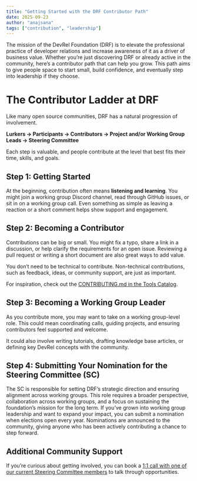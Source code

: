 ```yaml
---
title: "Getting Started with the DRF Contributor Path"
date: 2025-09-23
author: "anajsana"
tags: ["contribution", "leadership"]
---
```


The mission of the DevRel Foundation (DRF) is to elevate the professional practice of developer relations and increase awareness of it as a driver of business value. Whether you’re just discovering DRF or already active in the community, 
here’s a contributor path that can help you grow. This path aims to give people space to start small, build confidence, and eventually step into leadership if they choose.  

# The Contributor Ladder at DRF

Like many open source communities, DRF has a natural progression of involvement.  

**Lurkers → Participants → Contributors → Project and/or  Working Group Leads → Steering Committee**  

Each step is valuable, and people contribute at the level that best fits their time, skills, and goals.  

## Step 1: Getting Started

At the beginning, contribution often means **listening and learning**. You might join a working group Discord channel, read through GitHub issues, or sit in on a working group call. Even something as simple as leaving a reaction or a short comment helps show support and engagement.  

## Step 2: Becoming a Contributor

Contributions can be big or small. You might fix a typo, share a link in a discussion, or help clarify the requirements for an open issue. Reviewing a pull request or writing a short document are also great ways to add value.  

You don’t need to be technical to contribute. Non-technical contributions, such as feedback, ideas, or community support, are just as important.  

For inspiration, check out the [CONTRIBUTING.md in the Tools Catalog](https://github.com/DevRel-Foundation/tools-catalog/blob/main/CONTRIBUTING.md#types-of-contributions).  

## Step 3: Becoming a Working Group Leader

As you contribute more, you may want to take on a working group-level role. This could mean coordinating calls, guiding projects, and ensuring contributors feel supported and welcome.

It could also involve writing tutorials, drafting knowledge base articles, or defining key DevRel concepts with the community.

## Step 4: Submitting Your Nomination for the Steering Committee (SC)

The SC is responsible for setting DRF’s strategic direction and ensuring alignment across working groups. This role requires a broader perspective, collaboration across working groups, and a focus on sustaining the foundation’s mission for the long term.
If you’ve grown into working group leadership and want to expand your impact, you can submit a nomination when elections open every year. Nominations are announced to the community, giving anyone who has been actively contributing a chance to step forward.  

## Additional Community Support

If you’re curious about getting involved, you can book a [1:1 call with one of our current Steering Committee members](https://calendar.app.google/2XvRuX6EbJjih6HD7) to talk through opportunities.
